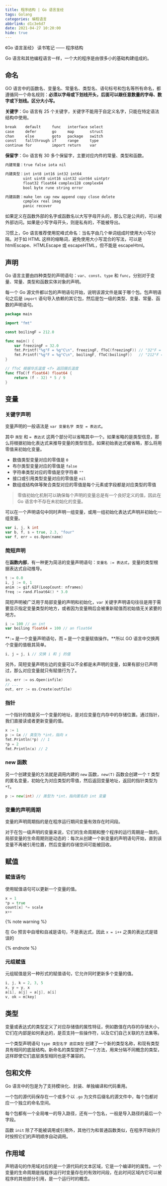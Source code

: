 ```yaml
---
title: 程序结构 | Go 语言圣经
tags: Golang
categories: 编程语言
abbrlink: d1c3e6d7
date: 2021-04-27 10:20:00
hide: true
---
```


《Go 语言圣经》 读书笔记 —— 程序结构

<!-- more -->

Go 语言和其他编程语言一样，一个大的程序是由很多小的基础构建组成的。

## 命名

GO 语言中的函数名、变量名、常量名、类型名、语句标号和包名等所有命名，都遵循同一个命名规则：**必须以字母或下划线开头，后面可以跟任意数量的字母、数字或下划线。区分大小写。**

**关键字**：Go 语言有 25 个关键字，关键字不能用于自定义名字，只能在特定语法结构中使用。

```txt
break    default     func   interface select
case     defer       go     map       struct
chan     else        goto   package   switch
const    fallthrough if     range     type
continue for         import return    var
```

**保留字**：Go 语言有 30 多个保留字，主要对应内件的常量、类型和函数。

```txt
内建常量：true false iota nil

内建类型：int int8 int16 int32 int64
		uint uint8 uint16 uint32 uint64 uintptr
		float32 float64 complex128 complex64
		bool byte rune string error

内建函数：make len cap new append copy close delete
		cpmplex real imag
		panic recover
```

如果定义在函数外部的名字或函数名以大写字母开头的，那么它是公共的，可以被外部访问。如果是小写字母开头，则是私有的，不能被导出。

习惯上，Go 语言推荐使用驼峰式命名：当名字由几个单词组成时使用大小写分隔。对于如 HTML 这样的缩略词，避免使用大小写混合的写法，可以是 htmlEscape、HTMLEscape 或 escapeHTML，但不能是 escapeHtml。

## 声明

Go 语言主要由四种类型的声明语句：`var`、`const`、`type` 和 `func`，分别对于变量、常量、类型和函数实体对象的声明。

每一个 Go 源文件都以包的声明语句开始，说明该源文件是属于哪个包。包声明语句之后是 `import` 语句导入依赖的其它包，然后是包一级的类型、变量、常量、函数的声明语句。

```go
package main

import "fmt"

const boilingF = 212.0

func main() {
    var freezingF = 32.0
    fmt.Printf("%g°F = %g°C\n", freezingF, fToC(freezingF)) // "32°F = 0°C"
    fmt.Printf("%g°F = %g°C\n", boilingF, fToC(boilingF))   // "212°F = 100°C"
}

// fToC 根据华氏温度 <f> 返回摄氏温度
func fToC(f float64) float64 {
    return (f - 32) * 5 / 9
}
```

## 变量

### 关键字声明

变量声明的一般语法是 `var 变量名字 类型 = 表达式`。

其中 `类型` 和 `= 表达式` 这两个部分可以省略其中一个。如果省略的是类型信息，那么将根据初始化表达式来推导变量的类型信息。如果初始表达式被省略，那么将用零值来初始化变量。

- 数值类型变量对应的零值是 `0`
- 布尔类型变量对应的零值是 `false`
- 字符串类型对应的零值是空字符串 `""`
- 接口或引用类型变量对应的零值是 `nil`
- 数组或结构体等聚合类型对应的零值是每个元素或字段都是对应类型的零值

> 零值初始化机制可以确保每个声明的变量总是有一个良好定义的值，因此在 Go 语言中不存在未初始化的变量。

可以在一个声明语句中同时声明一组变量，或用一组初始化表达式声明并初始化一组变量。

```go
var i, j, k int
var b, f, s = true, 2.3, "four"
var f, err = os.Open(name)
```

### 简短声明

在**函数内部**，有一种更为简洁的变量声明语句：`变量名 := 表达式`，变量的类型根据表达式自动推导。

```go
t := 0.0
i, j := 0, 1
anim := gif.GIF{LoopCount: nframes}
freq := rand.Float64() * 3.0
```

简短声明被广泛用于局部变量的声明和初始化，`var` 关键字声明语句往往是用于需要显示指定变量类型的地方，或者因为变量稍后会被重新赋值而初始值无关紧要的地方。

```go
i := 100 // an int
var boiling float64 = 100 // an float64
```

**`:=` 是一个变量声明语句，而 `=` 是一个变量赋值操作。**所以 GO 语言中交换两个变量的值极其简单。

```go
i, j = j, i // 交换 i 和 j 的值
```

另外，简短变量声明左边的变量可以不全都是未声明的变量，如果有部分已声明过，那么对应变量就只有赋值行为了。

```go
in, err := os.Open(infile)
// ...
out, err := os.Create(outfile)
```

### 指针

一个指针的值是另一个变量的地址，是对应变量在内存中的存储位置。通过指针，我们直接读或者更新变量的值。

```go
x := 1
p := &x // 类型为 *int，指向 x
fmt.Println(*p) // 1
*p = 2
fmt.Println(x) // 2
```

### new 函数

另一个创建变量的方法就是调用内建的 `new` 函数，`new(T)` 函数会创建一个 `T` 类型的匿名变量，初始化为对应类型的零值，然后返回变量地址，返回的指针类型为 `*T`。

```go
p := new(int) // 类型为 *int，指向匿名的 int 变量
```

### 变量的声明周期

变量的声明周期指的是在程序运行期间变量有效存在时间段。

对于在包一级声明的变量来说，它们的生命周期和整个程序的运行周期是一致的。局部变量的生命周期则是动态的：每次从创建一个新变量的声明语句开始，直到该变量不再被引用位置，然后变量的存储空间可能被回收。

## 赋值

### 赋值语句

使用赋值语句可以更新一个变量的值。

```go
x = 1
*p = true
count[x] *= scale
x++
```

{% note warning %}

在 Go 预言中自增和自减是语句，不是表达式，因此 `x = i++` 之类的表达式是错误的

{% endnote %}

### 元组赋值

元组赋值是另一种形式的赋值语句，它允许同时更新多个变量的值。

```go
i, j, k = 2, 3, 5
x, y = y, x
a[i], a[j] = a[j], a[i]
v, ok = m[key]
```

## 类型

变量或表达式的类型定义了对应存储值的属性特征，例如数值在内存的存储大小，它们在内部是如何表达的，是否支持一些操作符，以及它们自己关联的方法集等。

一个类型声明语句 `type 类型名字 底层类型` 创建了一个新的类型名称，和现有类型具有相同的底层结构。新命名的类型提供了一个方法，用来分隔不同概念的类型，这样即使它们底层类型相同也是不兼容的。

## 包和文件

Go 语言中的包是为了支持模块化、封装、单独编译和代码重用。

一个包的源代码保存在一个或多个以 `.go` 为文件后缀名的源文件中，每个包都对应一个独立的命名空间。

每个包都有一个全局唯一的导入路径，还有一个包名，一般是导入路径的最后一个字段。

函数 `init` 除了不能被调用或引用外，其他行为和普通函数类似，在程序开始执行时按照它们的声明顺序自动调用。

## 作用域

声明语句的作用域对应的是一个源代码的文本区域，它是一个编译时的属性。一个变量的生命周期是指程序运行时变量存在的有效时间段，在此时间区域内它可以被程序的其他部分引用，是一个运行时的概念。

[^1]: [Go 语言圣经](https://github.com/golang-china/gopl-zh)
[^2]: [The Go Programming Language](http://www.gopl.io/)
